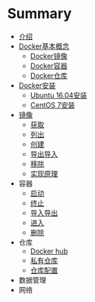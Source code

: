 # Summary

* [介绍](README.md)
* [Docker基本概念](dockerji_ben_gai_nian.md)
   * [Docker镜像](dockerjing_xiang.md)
   * [Docker容器](dockerrong_qi.md)
   * [Docker仓库](dockercang_ku.md)
* [Docker安装](dockeran_zhuang.md)
   * [Ubuntu 16.04安装](ubuntu_1604an_zhuang.md)
   * [CentOS 7安装](centos_7an_zhuang.md)
* [镜像](jing_xiang.md)
  * [获取]()
  * [列出]()
  * [创建]()
  * [导出导入]()
  * [移除]()
  * [实现原理]() 
* 容器
  * [启动]()
  * [终止]()
  * [导入导出]()
  * [进入]()
  * [删除]() 
* 仓库
  * [Docker hub]()
  * [私有仓库]()
  * [仓库配置]() 
* 数据管理
* 网络
